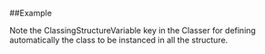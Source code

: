
<!---
FrozenIsBool True
-->

##Example

Note the ClassingStructureVariable key in the Classer for defining automatically the class to be instanced in all the structure.